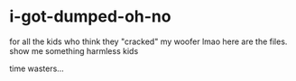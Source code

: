 # i-got-dumped-oh-no
for all the kids who think they "cracked" my woofer lmao here are the files. show me something harmless kids


time wasters... 
